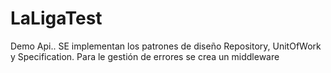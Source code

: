 # LaLigaTest
Demo Api.. SE implementan los patrones de diseño Repository, UnitOfWork y Specification. Para le gestión de errores se crea un middleware
